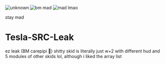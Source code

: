 ![unknown](https://user-images.githubusercontent.com/86255328/126087203-48ec5b28-ae98-4593-a474-3b93fa0d9983.png)
![bm mad](https://user-images.githubusercontent.com/86255328/126087204-2954434d-556a-4219-8e61-e18b03933a5d.png)
![mad lmao](https://user-images.githubusercontent.com/86255328/126087205-c6dd4e07-6e57-4e17-b705-58a42437049f.png)

stay mad
# Tesla-SRC-Leak
 
 ez leak (BM carepipi :rofl:) shitty skid is literally just w+2 with different hud and 5 modules of other skids lol, although i liked the array list
